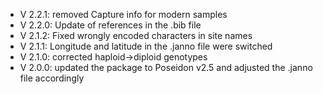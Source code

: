 - V 2.2.1: removed Capture info for modern samples
- V 2.2.0: Update of references in the .bib file
- V 2.1.2: Fixed wrongly encoded characters in site names
- V 2.1.1: Longitude and latitude in the .janno file were switched
- V 2.1.0: corrected haploid->diploid genotypes
- V 2.0.0: updated the package to Poseidon v2.5 and adjusted the .janno file accordingly
